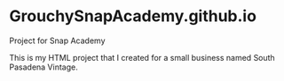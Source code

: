 # GrouchySnapAcademy.github.io
Project for Snap Academy
 
This is my HTML project that I created for a small business named South Pasadena Vintage.
